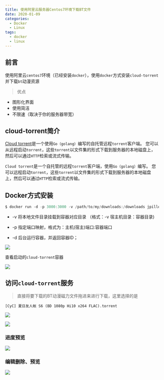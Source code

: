 ```yaml
---
title: 使用阿里云服务器Centos7环境下载BT文件
date: 2020-01-09
categories:
  - Docker
  - Linux
tags:
  - docker
  - linux
---
```

## 前言
使用阿里云`centos7`环境（已经安装`docker`），使用`docker`方式安装`cloud-torrent`并下载`bt`动漫资源

>优点
- 图形化界面
- 使用简洁
- 不限速（取决于你的服务器带宽）

## cloud-torrent简介
[Cloud torrent](https://github.com/jpillora/cloud-torrent)是一个使用`Go（golang）`编写的自托管远程`torrent`客户端。 您可以从远程启动`torrent`，这些`torrent`以文件集的形式下载到服务器的本地磁盘上，然后可以通过`HTTP`检索或流式传输。

`Cloud torrent`是一个自托管的远程`torrent`客户端，使用`Go（golang）`编写。 您可以远程启动`torrent`，这些`torrent`以文件集的形式下载到服务器的本地磁盘上，然后可以通过`HTTP`检索或流式传输。


## Docker方式安装
```powershell
$ docker run -d -p 3000:3000 -v /path/to/my/downloads:/downloads jpillora/cloud-torrent
```

- -v 将本地文件目录挂载到容器对应目录 （格式：-v 宿主机目录：容器目录)

- -p 指定端口映射，格式为：主机(宿主)端口:容器端口

- -d 后台运行容器，并返回容器ID；


![](https://user-gold-cdn.xitu.io/2020/1/9/16f892fb0816cc5e?w=868&h=212&f=png&s=105629)

查看启动的`cloud-torrent`容器

![](https://user-gold-cdn.xitu.io/2020/1/9/16f89330e25b0729?w=869&h=118&f=png&s=46976)


## 访问`cloud-torrent`服务
>直接将要下载的BT动漫磁力文件拖进来进行下载，这里选择的是

`[CyC] 夏日友人帐 S6 (BD 1080p Hi10 x264 FLAC).torrent`

![](https://user-gold-cdn.xitu.io/2020/1/9/16f8935c874b3535?w=1126&h=386&f=png&s=78648)

![](https://user-gold-cdn.xitu.io/2020/1/9/16f8a270238e92bf?w=1240&h=600&f=png&s=218743)

### 进度预览

![](https://user-gold-cdn.xitu.io/2020/1/9/16f8938ed540ffaa?w=1000&h=898&f=png&s=104103)

### 编辑删除、预览

![](https://user-gold-cdn.xitu.io/2020/1/9/16f893ba96151654?w=1073&h=652&f=png&s=103712)


